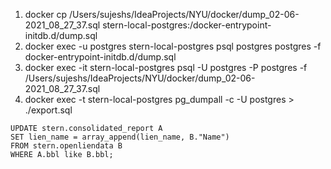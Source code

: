 1. docker cp /Users/sujeshs/IdeaProjects/NYU/docker/dump_02-06-2021_08_27_37.sql stern-local-postgres:/docker-entrypoint-initdb.d/dump.sql
1. docker exec -u postgres stern-local-postgres psql postgres postgres -f docker-entrypoint-initdb.d/dump.sql
1. docker exec -it stern-local-postgres psql -U postgres -P postgres -f /Users/sujeshs/IdeaProjects/NYU/docker/dump_02-06-2021_08_27_37.sql
1. docker exec -t stern-local-postgres pg_dumpall -c -U postgres > ./export.sql

```
UPDATE stern.consolidated_report A
SET lien_name = array_append(lien_name, B."Name")
FROM stern.openliendata B
WHERE A.bbl like B.bbl;
```
